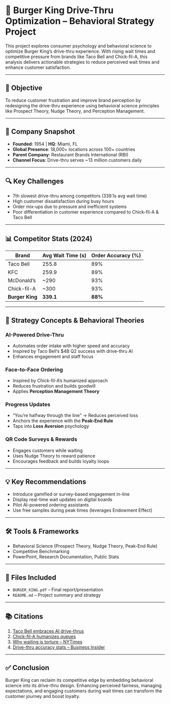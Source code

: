# 🍔 Burger King Drive-Thru Optimization – Behavioral Strategy Project

This project explores consumer psychology and behavioral science to optimize Burger King’s drive-thru experience. With rising wait times and competitive pressure from brands like Taco Bell and Chick-fil-A, this analysis delivers actionable strategies to reduce perceived wait times and enhance customer satisfaction.

---

## 📌 Objective

To reduce customer frustration and improve brand perception by redesigning the drive-thru experience using behavioral science principles like Prospect Theory, Nudge Theory, and Perception Management.

---

## 🏢 Company Snapshot

- **Founded**: 1954 | **HQ**: Miami, FL  
- **Global Presence**: 18,000+ locations across 100+ countries  
- **Parent Company**: Restaurant Brands International (RBI)  
- **Channel Focus**: Drive-thru serves ~13 million customers daily  

---

## 🔍 Key Challenges

- 7th slowest drive-thru among competitors (339.1s avg wait time)  
- High customer dissatisfaction during busy hours  
- Order mix-ups due to pressure and inefficient systems  
- Poor differentiation in customer experience compared to Chick-fil-A & Taco Bell  

---

## 📊 Competitor Stats (2024)

| Brand        | Avg Wait Time (s) | Order Accuracy (%) |
|--------------|------------------|---------------------|
| Taco Bell    | 255.8            | 89%                 |
| KFC          | 259.9            | 89%                 |
| McDonald’s   | ~290             | 93%                 |
| Chick-fil-A  | ~300             | 93%                 |
| **Burger King** | **339.1**        | **88%**               |

---

## 🧠 Strategy Concepts & Behavioral Theories

### AI-Powered Drive-Thru
- Automates order intake with higher speed and accuracy  
- Inspired by Taco Bell’s $4B Q2 success with drive-thru AI  
- Enhances engagement and staff focus

### Face-to-Face Ordering
- Inspired by Chick-fil-A’s humanized approach  
- Reduces frustration and builds goodwill  
- Applies **Perception Management Theory**

### Progress Updates
- “You’re halfway through the line” → Reduces perceived loss  
- Anchors the experience with the **Peak-End Rule**  
- Taps into **Loss Aversion** psychology

### QR Code Surveys & Rewards
- Engages customers while waiting  
- Uses Nudge Theory to reward patience  
- Encourages feedback and builds loyalty loops

---

## 💡 Key Recommendations

- Introduce gamified or survey-based engagement in-line  
- Display real-time wait updates on digital boards  
- Pilot AI-powered ordering assistants  
- Use free samples during peak times (leverages Endowment Effect)

---

## 🛠️ Tools & Frameworks

- Behavioral Science (Prospect Theory, Nudge Theory, Peak-End Rule)
- Competitive Benchmarking
- PowerPoint, Research Documentation, Public Stats

---

## 📎 Files Included

- `BURGER_KING.pdf` – Final report/presentation  
- `README.md` – Project summary and strategy

---

## 📚 Citations

1. [Taco Bell embraces AI drive-thrus](https://restauranttechnologynews.com/2024/08/taco-bell-embraces-ai-drive-thrus-aiming-for-increased-restaurant-efficiency-and-customer-satisfaction/)  
2. [Chick-fil-A humanizes queues](https://foodandbeverage.wbresearch.com/blog/chick-fil-a-innovative-human-eliminate-queue-strategy)  
3. [Why waiting is torture – NYTimes](https://www.nytimes.com/2012/08/19/opinion/sunday/why-waiting-in-line-is-torture.html)  
4. [Drive-thru accuracy stats – Business Insider](https://www.businessinsider.com/chick-fil-a-and-starbucks-face-line-bulking-in-drive-thru-2022-9)

---

## ✅ Conclusion

Burger King can reclaim its competitive edge by embedding behavioral science into its drive-thru design. Enhancing perceived fairness, managing expectations, and engaging customers during wait times can transform the customer journey and boost loyalty.


